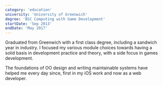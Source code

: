 ```yaml
---
category: 'education'
university: 'University of Greenwich'
degree: 'BSC Computing with Game Development'
startDate: 'Sep 2013'
endDate: 'May 2017'
---
```


Graduated from Greenwich with a first class degree, including a sandwich year in industry.
I focused my various module choices towards having a solid basis in development practice and theory, with a side focus in games development.

The foundations of OO design and writing maintainable systems have helped me every day since, first in my iOS work and now as a web developer.
